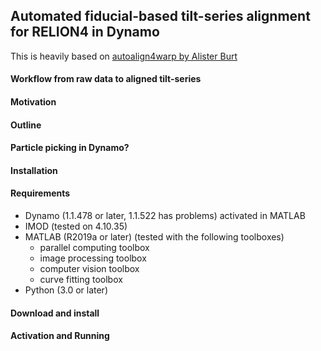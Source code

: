 ## Automated fiducial-based tilt-series alignment for RELION4 in Dynamo

This is heavily based on [autoalign4warp by Alister Burt](https://github.com/alisterburt/autoalign_dynamo)

#### Workflow from raw data to aligned tilt-series

#### Motivation

#### Outline

#### Particle picking in Dynamo?

#### Installation
#### Requirements
- Dynamo (1.1.478 or later, 1.1.522 has problems) activated in MATLAB
- IMOD (tested on 4.10.35)
- MATLAB (R2019a or later) (tested with the following toolboxes)
     - parallel computing toolbox
     - image processing toolbox
     - computer vision toolbox
     - curve fitting toolbox
- Python (3.0 or later)

#### Download and install

#### Activation and Running

